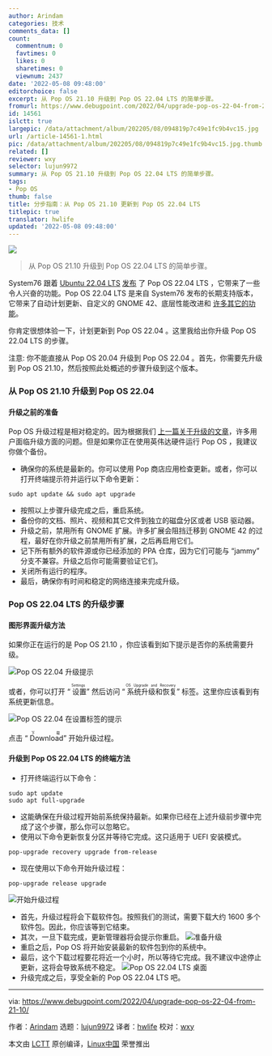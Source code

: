 ```yaml
---
author: Arindam
categories: 技术
comments_data: []
count:
  commentnum: 0
  favtimes: 0
  likes: 0
  sharetimes: 0
  viewnum: 2437
date: '2022-05-08 09:48:00'
editorchoice: false
excerpt: 从 Pop OS 21.10 升级到 Pop OS 22.04 LTS 的简单步骤。
fromurl: https://www.debugpoint.com/2022/04/upgrade-pop-os-22-04-from-21-10/
id: 14561
islctt: true
largepic: /data/attachment/album/202205/08/094819p7c49e1fc9b4vc15.jpg
url: /article-14561-1.html
pic: /data/attachment/album/202205/08/094819p7c49e1fc9b4vc15.jpg.thumb.jpg
related: []
reviewer: wxy
selector: lujun9972
summary: 从 Pop OS 21.10 升级到 Pop OS 22.04 LTS 的简单步骤。
tags:
- Pop OS
thumb: false
title: 分步指南：从 Pop OS 21.10 更新到 Pop OS 22.04 LTS
titlepic: true
translator: hwlife
updated: '2022-05-08 09:48:00'
---
```


![](/data/attachment/album/202205/08/094819p7c49e1fc9b4vc15.jpg)



> 
> 从 Pop OS 21.10 升级到 Pop OS 22.04 LTS 的简单步骤。
> 
> 
> 


System76 跟着 [Ubuntu 22.04 LTS](https://www.debugpoint.com/2022/01/ubuntu-22-04-lts/) [发布](https://blog.system76.com/post/682519660741148672/popos-2204-lts-has-landed) 了 Pop OS 22.04 LTS ，它带来了一些令人兴奋的功能。Pop OS 22.04 LTS 是来自 System76 发布的长期支持版本，它带来了自动计划更新、自定义的 GNOME 42、底层性能改进和 [许多其它的功能](https://www.debugpoint.com/2022/04/pop-os-22-04-lts/)。


你肯定很想体验一下，计划更新到 Pop OS 22.04 。这里我给出你升级 Pop OS 22.04 LTS 的步骤。


注意: 你不能直接从 Pop OS 20.04 升级到 Pop OS 22.04 。首先，你需要先升级到 Pop OS 21.10，然后按照此处概述的步骤升级到这个版本。


### 从 Pop OS 21.10 升级到 Pop OS 22.04


#### 升级之前的准备


Pop OS 升级过程是相对稳定的。因为根据我们 [上一篇关于升级的文章](https://www.debugpoint.com/2021/12/upgrade-pop-os-21-10-from-21-04/)，许多用户面临升级方面的问题。但是如果你正在使用英伟达硬件运行 Pop OS ，我建议你做个备份。


* 确保你的系统是最新的。你可以使用 Pop 商店应用检查更新。或者，你可以打开终端提示符并运行以下命令更新：

```
sudo apt update && sudo apt upgrade

```
* 按照以上步骤升级完成之后，重启系统。
* 备份你的文档、照片、视频和其它文件到独立的磁盘分区或者 USB 驱动器。
* 升级之前，禁用所有 GNOME 扩展。许多扩展会阻挡迁移到 GNOME 42 的过程，最好在你升级之前禁用所有扩展，之后再启用它们。
* 记下所有额外的软件源或你已经添加的 PPA 仓库，因为它们可能与 “jammy” 分支不兼容。升级之后你可能需要验证它们。
* 关闭所有运行的程序。
* 最后，确保你有时间和稳定的网络连接来完成升级。


### Pop OS 22.04 LTS 的升级步骤


#### 图形界面升级方法


如果你正在运行的是 Pop OS 21.10 ，你应该看到如下提示是否你的系统需要升级。


![Pop OS 22.04 升级提示](/data/attachment/album/202205/08/094824shbfkfdzzoedwlk2.jpg)


或者，你可以打开 “<ruby> 设置 <rt>  Settings </rt></ruby>” 然后访问 “<ruby> 系统升级和恢复 <rt>  OS Upgrade and Recovery </rt></ruby>” 标签。这里你应该看到有系统更新信息。


![Pop OS 22.04 在设置标签的提示](/data/attachment/album/202205/08/094824rdcdwxnblcal8xwe.jpg)


点击 “<ruby> Download <rt>  下载 </rt></ruby>” 开始升级过程。


#### 升级到 Pop OS 22.04 LTS 的终端方法


* 打开终端运行以下命令：

```
sudo apt update
sudo apt full-upgrade

```
* 这能确保在升级过程开始前系统保持最新。如果你已经在上述升级前步骤中完成了这个步骤，那么你可以忽略它。
* 使用以下命令更新恢复分区并等待它完成。这只适用于 UEFI 安装模式。

```
pop-upgrade recovery upgrade from-release

```
* 现在使用以下命令开始升级过程：

```
pop-upgrade release upgrade

```

![开始升级过程](/data/attachment/album/202205/08/094824ez79gfqgf559gq8s.jpg)
* 首先，升级过程将会下载软件包。按照我们的测试，需要下载大约 1600 多个软件包。因此，你应该等到它结束。
* 其次，一旦下载完成，更新管理器将会提示你重启。 ![准备升级](/data/attachment/album/202205/08/094824nu0xyifszgg1z70t.jpg)
* 重启之后，Pop OS 将开始安装最新的软件包到你的系统中。
* 最后，这个下载过程要花将近一个小时，所以等待它完成。我不建议中途停止更新，这将会导致系统不稳定。 ![Pop OS 22.04 LTS 桌面](/data/attachment/album/202205/08/094824pgus55mdsj4k4sgt.jpg)
* 升级完成之后，享受全新的 Pop OS 22.04 LTS 吧。




---


via: <https://www.debugpoint.com/2022/04/upgrade-pop-os-22-04-from-21-10/>


作者：[Arindam](https://www.debugpoint.com/author/admin1/) 选题：[lujun9972](https://github.com/lujun9972) 译者：[hwlife](https://github.com/hwlife) 校对：[wxy](https://github.com/wxy)


本文由 [LCTT](https://github.com/LCTT/TranslateProject) 原创编译，[Linux中国](https://linux.cn/) 荣誉推出